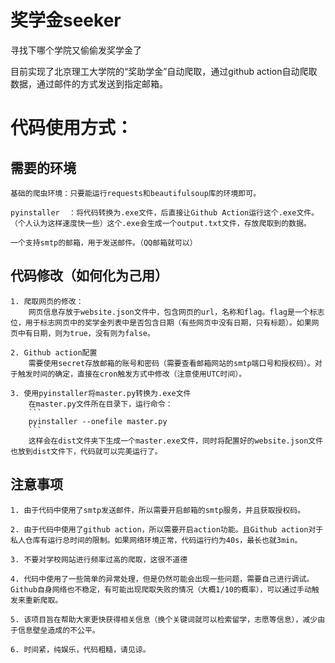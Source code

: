 # 奖学金seeker

 寻找下哪个学院又偷偷发奖学金了

 目前实现了北京理工大学院的“奖助学金”自动爬取，通过github action自动爬取数据，通过邮件的方式发送到指定邮箱。

# 代码使用方式：

## 需要的环境

    基础的爬虫环境：只要能运行requests和beautifulsoup库的环境即可。

    pyinstaller  ：将代码转换为.exe文件，后直接让Github Action运行这个.exe文件。（个人认为这样速度快一些）这个.exe会生成一个output.txt文件，存放爬取到的数据。

    一个支持smtp的邮箱，用于发送邮件。（QQ邮箱就可以）

## 代码修改（如何化为己用）

    1. 爬取网页的修改：
        网页信息存放于website.json文件中，包含网页的url，名称和flag。flag是一个标志位，用于标志网页中的奖学金列表中是否包含日期（有些网页中没有日期，只有标题）。如果网页中有日期，则为true，没有则为false。

    2. Github action配置
        需要使用secret存放邮箱的账号和密码（需要查看邮箱网站的smtp端口号和授权码）。对于触发时间的确定，直接在cron触发方式中修改（注意使用UTC时间）。

    3. 使用pyinstaller将master.py转换为.exe文件
        在master.py文件所在目录下，运行命令：
        ```
        pyinstaller --onefile master.py
        ```
        这样会在dist文件夹下生成一个master.exe文件，同时将配置好的website.json文件也放到dist文件下，代码就可以完美运行了。

## 注意事项

    1. 由于代码中使用了smtp发送邮件，所以需要开启邮箱的smtp服务，并且获取授权码。

    2. 由于代码中使用了github action，所以需要开启action功能。且Github action对于私人仓库有运行总时间的限制。如果网络环境正常，代码运行约为40s，最长也就3min。

    3. 不要对学校网站进行频率过高的爬取，这很不道德

    4. 代码中使用了一些简单的异常处理，但是仍然可能会出现一些问题，需要自己进行调试。Github自身网络也不稳定，有可能出现爬取失败的情况（大概1/10的概率），可以通过手动触发来重新爬取。

    5. 该项目旨在帮助大家更快获得相关信息（换个关键词就可以检索留学，志愿等信息），减少由于信息壁垒造成的不公平。

    6. 时间紧，纯娱乐，代码粗糙，请见谅。
